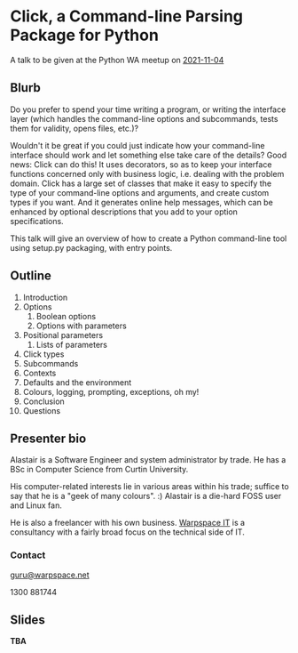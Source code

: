 # Click, a Command-line Parsing Package for Python
A talk to be given at the Python WA meetup on
[2021-11-04](https://www.meetup.com/pythonwa)

## Blurb

Do you prefer to spend your time writing a program, or writing the
interface layer (which handles the command-line options and subcommands,
tests them for validity, opens files, etc.)?

Wouldn't it be great if you could just indicate how your command-line
interface should work and let something else take care of the details?
Good news: Click can do this!  It uses decorators, so as to keep your
interface functions concerned only with business logic, i.e. dealing
with the problem domain.  Click has a large set of classes that make it
easy to specify the type of your command-line options and arguments, and
create custom types if you want.  And it generates online help messages,
which can be enhanced by optional descriptions that you add to your
option specifications.

This talk will give an overview of how to create a Python command-line
tool using setup.py packaging, with entry points.

## Outline

  1. Introduction
  1. Options
      1. Boolean options
      1. Options with parameters
  1. Positional parameters
      1. Lists of parameters
  1. Click types
  1. Subcommands
  1. Contexts
  1. Defaults and the environment
  1. Colours, logging, prompting, exceptions, oh my!
  1. Conclusion
  1. Questions

## Presenter bio

Alastair is a Software Engineer and system administrator by trade.  He has a BSc in Computer Science from Curtin University.

His computer-related interests lie in various areas within his trade; suffice to say that he is a "geek of many colours". :)  Alastair is a die-hard FOSS user and Linux fan.

He is also a freelancer with his own business.  [Warpspace IT](http://www.warpspace.net/) is a consultancy with a fairly broad focus on the technical side of IT.

### Contact

guru@warpspace.net

1300 881744

## Slides

**TBA**
